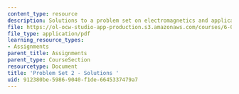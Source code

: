 ```yaml
---
content_type: resource
description: Solutions to a problem set on electromagnetics and applications.
file: https://ol-ocw-studio-app-production.s3.amazonaws.com/courses/6-013-electromagnetics-and-applications-fall-2005/912380be59869040f1de6645337479a7_ps2_solution.pdf
file_type: application/pdf
learning_resource_types:
- Assignments
parent_title: Assignments
parent_type: CourseSection
resourcetype: Document
title: 'Problem Set 2 - Solutions '
uid: 912380be-5986-9040-f1de-6645337479a7
---
```

